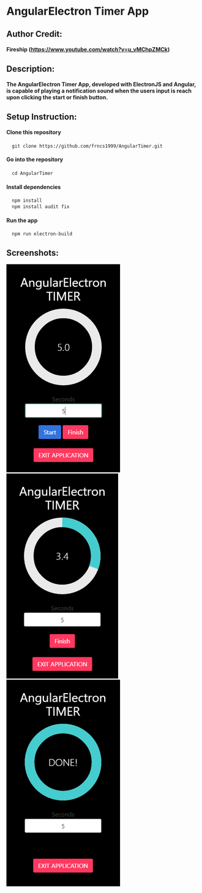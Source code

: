 # AngularElectron Timer App
 ## Author Credit: 
 #### Fireship (https://www.youtube.com/watch?v=u_vMChpZMCk)
 ## Description: 
 #### The AngularElectron Timer App, developed with ElectronJS and Angular, is capable of playing a notification sound when the users input is reach upon clicking the start or finish button.
 ## Setup Instruction: 
   #### Clone this repository
      git clone https://github.com/frncs1999/AngularTimer.git
   #### Go into the repository
      cd AngularTimer
   #### Install dependencies
      npm install
      npm install audit fix
   #### Run the app
      npm run electron-build
 
 ## Screenshots:
 ![](https://github.com/frncs1999/AngularTimer/blob/master/ss_1.png)
 ![](https://github.com/frncs1999/AngularTimer/blob/master/ss_2.png)
 ![](https://github.com/frncs1999/AngularTimer/blob/master/ss_3.png)
